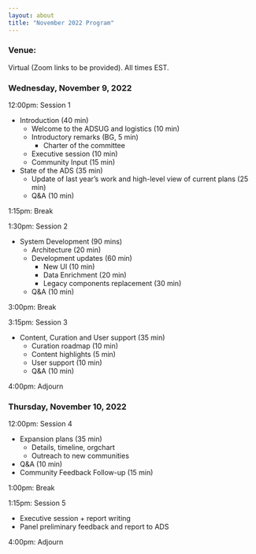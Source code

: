 ```yaml
---
layout: about
title: "November 2022 Program"
---
```


### Venue:
Virtual (Zoom links to be provided). All times EST.

### Wednesday, November 9, 2022
12:00pm: Session 1
- Introduction (40 min)
  - Welcome to the ADSUG and logistics (10 min)
  - Introductory remarks (BG, 5 min)
    - Charter of the committee
  - Executive session (10 min)
  - Community Input (15 min)
- State of the ADS (35 min)
  - Update of last year’s work and high-level view of current plans (25 min)
  - Q&A (10 min)

1:15pm: Break

1:30pm: Session 2
- System Development (90 mins)
  - Architecture (20 min)
  - Development updates (60 min)
    - New UI (10 min)
    - Data Enrichment (20 min)
    - Legacy components replacement (30 min)
  - Q&A (10 min)

3:00pm: Break

3:15pm: Session 3
- Content, Curation and User support (35 min)
  - Curation roadmap (10 min)
  - Content highlights (5 min)
  - User support (10 min)
  - Q&A (10 min)

4:00pm: Adjourn

### Thursday, November 10, 2022
12:00pm: Session 4
- Expansion plans (35 min)
  - Details, timeline, orgchart
  - Outreach to new communities
- Q&A (10 min)
- Community Feedback Follow-up (15 min)

1:00pm: Break

1:15pm: Session 5
- Executive session + report writing
- Panel preliminary feedback and report to ADS

4:00pm: Adjourn
